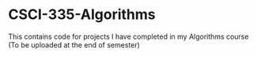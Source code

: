 # CSCI-335-Algorithms
This contains code for projects I have completed in my Algorithms course (To be uploaded at the end of semester)
